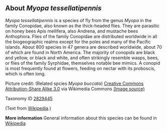 **About *Myopa tessellatipennis***
-------------------------

*Myopa tessellatipennis* is a species of fly from the genus *Myopa* in the family Conopidae, also known as the thick-headed flies. 
They are parasitic on honey bees Apis mellifera, also Andrena, and mustache bees Anthophora. Flies of the family Conopidae are 
distributed worldwide in all the biogeographic realms except for the poles and many of the Pacific islands. About 800 species 
in 47 genera are described worldwide, about 70 of which are found in North America. The majority of conopids are black and yellow, 
or black and white, and often strikingly resemble wasps, bees, or flies of the family Syrphidae, themselves notable 
bee mimics. A conopid is most frequently found at flowers, feeding on nectar with its proboscis, which is often long.

Picture credit: (Related spcies *Myopa buccata*) [Creative Commons Attribution-Share Alike 3.0](https://creativecommons.org/licenses/by-sa/3.0) via Wikimedia Commons [(Image source)](https://en.wikipedia.org/wiki/File:Insekt1_Liuthalas_09-05-26.JPG)

Taxonomy ID [2829445](https://www.uniprot.org/taxonomy/2829445)

(Text from [Wikipedia](https://en.wikipedia.org/).)

**More information**
General information about this species can be found in [Wikipedia](https://en.wikipedia.org/wiki/Myopa)
